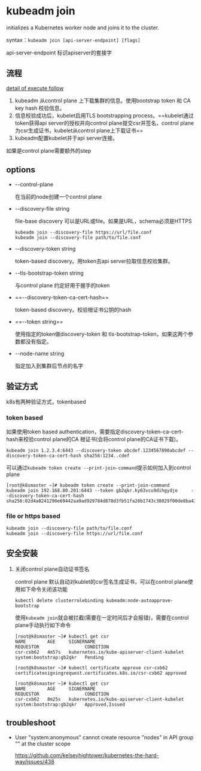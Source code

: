 # kubeadm join

initializes a Kubernetes worker node and joins it to the cluster.

syntax：`kubeadm join [api-server-endpoint] [flags]`

api-server-endpoint 标识apiserver的套接字

## 流程

 [detail of execute follow](https://kubernetes.io/docs/reference/setup-tools/kubeadm/kubeadm-join/)

1. kubeadm 从control plane 上下载集群的信息。使用bootstrap token 和 CA key hash 校验信息。
2. 信息校验成功后，kubelet启用TLS bootstrapping process。==kubelet通过token获得api server的授权并向control plane提交csr并签名，control plane 为csr生成证书，kubelet从control plane上下载证书==
3. kubeadm配置kubelet并于api server连接。

如果是control plane需要额外的step

## options

- --control-plane

  在当前的node创建一个control plane

- --discovery-file string

  file-base discovery 可以是URL或file。如果是URL，schema必须是HTTPS

  ```
  kubeadm join --discovery-file https://url/file.conf
  kubeadm join --discovery-file path/to/file.conf
  ```

- --discovery-token string

  token-based discovery。用token去api server拉取信息校验集群。

- --tls-bootstrap-token string

  与control plane 约定好用于握手的token

- ==--discovery-token-ca-cert-hash==

  token-based discovery。校验根证书公钥的hash

- ==--token string==

  使用指定的token做discovery-token 和 tls-bootstrap-token，如果这两个参数都没有指定。

- --node-name string

  指定加入到集群后节点的名字

## 验证方式

k8s有两种验证方式，tokenbased

### token based

如果使用token based authentication，需要指定discovery-token-ca-cert-hash来校验control plane的CA 根证书(会将control plane的CA证书下载)。

```
kubeadm join 1.2.3.4:6443 --discovery-token abcdef.1234567890abcdef --discovery-token-ca-cert-hash sha256:1234..cdef 
```

可以通过`kubeadm token create --print-join-command`提示如何加入到control plane

```
[root@k8smaster ~]# kubeadm token create --print-join-command
kubeadm join 192.168.80.201:6443 --token gb2qkr.ky63vcu9dihgydjo     --discovery-token-ca-cert-hash sha256:02d4a8241290e69442aa9ad929784d878d3fb51fa28b1743c38029f00de8ba43
```

### file or https based

```
kubeadm join --discovery-file path/to/file.conf
kubeadm join --discovery-file https://url/file.conf
```

## 安全安装

1. 关闭control plane自动证书签名

   control plane 默认自动对kublet的csr签名生成证书，可以在control plane使用如下命令关闭该功能

   ```
   kubectl delete clusterrolebinding kubeadm:node-autoapprove-bootstrap
   ```

   使用`kubeadm join`就会被拦截(需要在一定时间后才会报错)，需要在control plane手动执行如下命令

   ```
   [root@k8smaster ~]# kubectl get csr
   NAME        AGE     SIGNERNAME                                    REQUESTOR                 CONDITION
   csr-cxb62   4m57s   kubernetes.io/kube-apiserver-client-kubelet   system:bootstrap:gb2qkr   Pending
   
   [root@k8smaster ~]# kubectl certificate approve csr-cxb62
   certificatesigningrequest.certificates.k8s.io/csr-cxb62 approved
   
   [root@k8smaster ~]# kubectl get csr
   NAME        AGE     SIGNERNAME                                    REQUESTOR                 CONDITION
   csr-cxb62   8m25s   kubernetes.io/kube-apiserver-client-kubelet   system:bootstrap:gb2qkr   Approved,Issued
   ```

## troubleshoot

- User "system:anonymous" cannot create resource "nodes" in API group "" at the cluster scope

  https://github.com/kelseyhightower/kubernetes-the-hard-way/issues/438








































